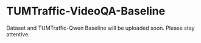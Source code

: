 # TUMTraffic-VideoQA-Baseline

Dataset and TUMTraffic-Qwen Baseline will be uploaded soon. Please stay attentive.
